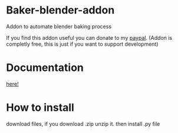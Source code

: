 # Baker-blender-addon
Addon to automate blender baking process


If you find this addon useful you can donate to my [paypal](https://www.paypal.com/paypalme/radovanstastny). (Addon is completly free, this is just if you want to support development)



# Documentation
[here!](https://docs.google.com/document/d/1PrbxBye0iFXDtc9CN75W7rA8QD3h0k3_yFR-IAtDYMI/edit?usp=sharing)

# How to install
  download files, if you download .zip unzip it.
  then install .py file
